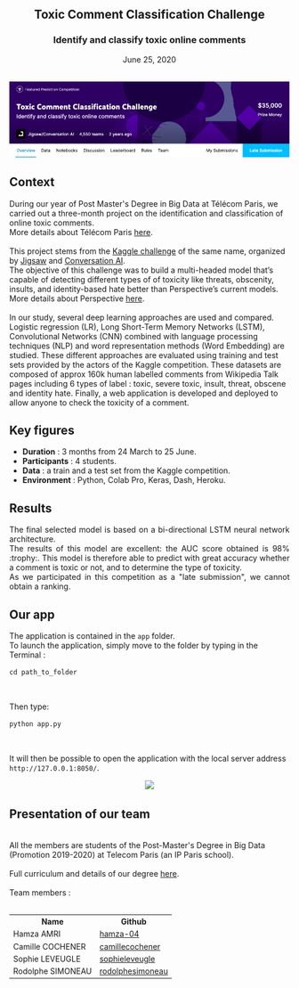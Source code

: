 <div align='center'><h2>Toxic Comment Classification Challenge</h2></div>

<div align='center'><h3>Identify and classify toxic online comments</h2></div>
<div align='center'>June 25, 2020</div>

<br>
<p align="center">
  <img src="kaggle-challenge.png" width="1000"/>
</p>

## Context
During our year of Post Master's Degree in Big Data at Télécom Paris, we carried out a three-month project on the identification and classification of online toxic comments. <br>
More details about Télécom Paris <a href="https://www.telecom-paris.fr/en/post-masters-degree/all-post-masters-degree/post-masters-degree-in-big-data">here</a>.
<br>
<br>
This project stems from the <a href="https://www.kaggle.com/c/jigsaw-toxic-comment-classification-challenge/overview">Kaggle challenge</a> of the same name, organized by <a href="https://jigsaw.google.com/">Jigsaw</a> and <a href="https://conversationai.github.io/">Conversation AI</a>. 
<br>
The objective of this challenge was to build a multi-headed model that’s capable of detecting different types of of toxicity like threats, obscenity, insults, and identity-based hate better than Perspective’s current models.
<br>
More details about Perspective <a href="https://www.perspectiveapi.com/#/home">here</a>.
<br>
<br>
In our study, several deep learning approaches are used and compared. Logistic regression (LR), Long Short-Term Memory Networks (LSTM), Convolutional Networks (CNN) combined with language processing techniques (NLP) and word representation methods (Word Embedding) are studied. These different approaches are evaluated using training and test sets provided by the actors of the Kaggle competition. These datasets are composed of approx 160k human labelled comments from Wikipedia Talk pages including 6 types of label : toxic, severe toxic, insult, threat, obscene and identity hate. Finally, a web application is developed and deployed to allow anyone to check the toxicity of a comment.
<br>


## Key figures
<ul>
  <li><b>Duration</b> : 3 months from 24 March to 25 June.</li>
  <li><b>Participants</b> : 4 students.</li>
  <li><b>Data</b> : a train and a test set from the Kaggle competition.</li>
  <li><b>Environment</b> : Python, Colab Pro, Keras, Dash, Heroku. 
</ul>

## Results

<div align='justify'>
The final selected model is based on a bi-directional LSTM neural network architecture. <br>
The results of this model are excellent: the AUC score obtained is 98% :trophy:. This model is therefore able to predict with great accuracy whether a comment is toxic or not, and to determine the type of toxicity. <br>
As we participated in this competition as a "late submission", we cannot obtain a ranking. 
</div>


## Our app

The application is contained in the ```app``` folder. <br>
To launch the application, simply move to the folder by typing in the Terminal :<br>

```python 
cd path_to_folder
``` 
<br>

Then type: <br>

```python 
python app.py
``` 
<br>

It will then be possible to open the application with the local server address ```http://127.0.0.1:8050/```. <br>

<p align="center">
  <img src="app.gif" width="800"/>
</p>

## Presentation of our team

<br>
All the members are students of the Post-Master's Degree in Big Data (Promotion 2019-2020) at Telecom Paris (an IP Paris school). 
<br>
<br>
Full curriculum and details of our degree <a href="https://www.telecom-paris.fr/en/post-masters-degree/all-post-masters-degree/post-masters-degree-in-big-data">here</a>.
<br>
<br>
Team members :
<br>
<br>

<table class="tg">
  <tr>
    <th class="tg-amwm">Name</th>
    <th class="tg-amwm">Github</th>
  </tr>
  <tr>
    <td class="tg-baqh">Hamza AMRI</td>
    <td class="tg-baqh"><a href="https://github.com/hamza-04">hamza-04</a></td>
  </tr>
  <tr>
    <td class="tg-baqh">Camille COCHENER</td>
    <td class="tg-baqh"><a href="http://github.com/camillecochener">camillecochener</a></td>
  </tr>
  <tr>
    <td class="tg-baqh">Sophie LEVEUGLE</td>
    <td class="tg-baqh"><a href="https://github.com/sophieleveugle">sophieleveugle</a></td>
  </tr>
  <tr>
    <td class="tg-baqh">Rodolphe SIMONEAU</td>
    <td class="tg-baqh"><a href="https://github.com/rodolphesimoneau">rodolphesimoneau</a></td>
  </tr>
</table>



